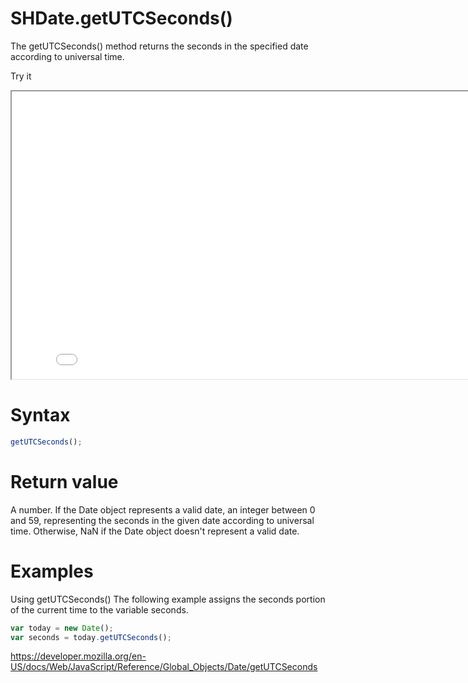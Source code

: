 # SHDate.getUTCSeconds()

The getUTCSeconds() method returns the seconds in the specified date according to universal time.

Try it

<iframe style="width: 830px; height: 460px;" src="/SHDateTime-js/examples/live.html?function=getHours" title="MDN Web Docs Interactive Example" loading="lazy"></iframe>
<br/>

# Syntax

```js
getUTCSeconds();
```

# Return value

A number. If the Date object represents a valid date, an integer between 0 and 59, representing the seconds in the given date according to universal time. Otherwise, NaN if the Date object doesn't represent a valid date.

# Examples

Using getUTCSeconds()
The following example assigns the seconds portion of the current time to the variable seconds.

```js
var today = new Date();
var seconds = today.getUTCSeconds();
```

https://developer.mozilla.org/en-US/docs/Web/JavaScript/Reference/Global_Objects/Date/getUTCSeconds
